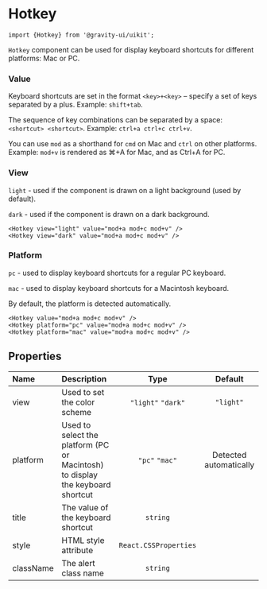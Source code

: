 <!--GITHUB_BLOCK-->

# Hotkey

<!--/GITHUB_BLOCK-->

```tsx
import {Hotkey} from '@gravity-ui/uikit';
```

`Hotkey` component can be used for display keyboard shortcuts for different platforms: Mac or PC.

### Value

Keyboard shortcuts are set in the format `<key>+<key>` – specify a set of keys separated by a plus. Example: `shift+tab`.

The sequence of key combinations can be separated by a space: `<shortcut> <shortcut>`. Example: `ctrl+a ctrl+c ctrl+v`.

You can use `mod` as a shorthand for `cmd` on Mac and `ctrl` on other platforms. Example: `mod+v` is rendered as ⌘+A for Mac, and as Ctrl+A for PC.

### View

`light` - used if the component is drawn on a light background (used by default).

`dark` - used if the component is drawn on a dark background.

<!--LANDING_BLOCK
<ExampleBlock
    code={`
<Hotkey view="light" value="mod+a mod+c mod+v" />
<Hotkey view="dark" value="mod+a mod+c mod+v" />
`}
>
    <UIKit.Hotkey view="light" value="mod+a mod+c mod+v" />
    <UIKit.Hotkey view="dark" value="mod+a mod+c mod+v" />
</ExampleBlock>
LANDING_BLOCK-->

<!--GITHUB_BLOCK-->

```
<Hotkey view="light" value="mod+a mod+c mod+v" />
<Hotkey view="dark" value="mod+a mod+c mod+v" />
```

<!--/GITHUB_BLOCK-->

### Platform

`pc` - used to display keyboard shortcuts for a regular PC keyboard.

`mac` - used to display keyboard shortcuts for a Macintosh keyboard.

By default, the platform is detected automatically.

<!--LANDING_BLOCK
<ExampleBlock
    code={`
<Hotkey value="mod+a mod+c mod+v" />
<Hotkey platform="pc" value="mod+a mod+c mod+v" />
<Hotkey platform="mac" value="mod+a mod+c mod+v" />
`}
>
    <UIKit.Hotkey value="mod+a mod+c mod+v" />
    <UIKit.Hotkey platform="pc" value="mod+a mod+c mod+v" />
    <UIKit.Hotkey platform="mac" value="mod+a mod+c mod+v" />
</ExampleBlock>
LANDING_BLOCK-->

<!--GITHUB_BLOCK-->

```
<Hotkey value="mod+a mod+c mod+v" />
<Hotkey platform="pc" value="mod+a mod+c mod+v" />
<Hotkey platform="mac" value="mod+a mod+c mod+v" />
```

<!--/GITHUB_BLOCK-->

## Properties

| Name      | Description                                                                    |         Type          |        Default         |
| :-------- | :----------------------------------------------------------------------------- | :-------------------: | :--------------------: |
| view      | Used to set the color scheme                                                   |  `"light"` `"dark"`   |       `"light"`        |
| platform  | Used to select the platform (PC or Macintosh) to display the keyboard shortcut |    `"pc"` `"mac"`     | Detected automatically |
| title     | The value of the keyboard shortcut                                             |       `string`        |                        |
| style     | HTML style attribute                                                           | `React.CSSProperties` |                        |
| className | The alert class name                                                           |       `string`        |                        |
